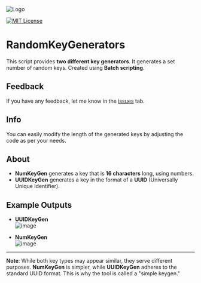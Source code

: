 
![Logo](https://i.postimg.cc/cJpm7dSh/Key-Gens-Icon-1.png)

[![MIT License](https://img.shields.io/badge/License-MIT-green.svg)](https://choosealicense.com/licenses/mit/)
# RandomKeyGenerators

This script provides **two different key generators**. It generates a set number of random keys. Created using **Batch scripting**.

## Feedback

If you have any feedback, let me know in the [issues](https://github.com/qrexotwy/RandomKeyGenerator/issues) tab.

## Info
You can easily modify the length of the generated keys by adjusting the code as per your needs.

## About
- **NumKeyGen** generates a key that is **16 characters** long, using numbers.
- **UUIDKeyGen** generates a key in the format of a **UUID** (Universally Unique Identifier).

## Example Outputs
- **UUIDKeyGen**  
  ![image](https://github.com/user-attachments/assets/f2617196-e1a1-43f9-b2c1-afc8958f8d13)

- **NumKeyGen**  
  ![image](https://github.com/user-attachments/assets/1001e6be-c723-4487-85a4-d68a635b8dc2)

---

**Note**: While both key types may appear similar, they serve different purposes. **NumKeyGen** is simpler, while **UUIDKeyGen** adheres to the standard UUID format. This is why the tool is called a "simple keygen."
